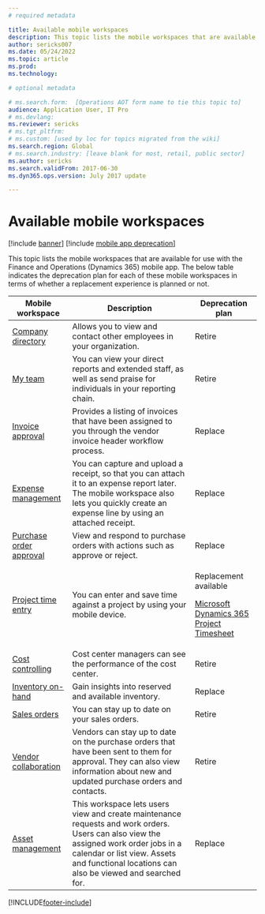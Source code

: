 ```yaml
---
# required metadata

title: Available mobile workspaces
description: This topic lists the mobile workspaces that are available for use.
author: sericks007
ms.date: 05/24/2022
ms.topic: article
ms.prod: 
ms.technology: 

# optional metadata

# ms.search.form:  [Operations AOT form name to tie this topic to]
audience: Application User, IT Pro
# ms.devlang: 
ms.reviewer: sericks
# ms.tgt_pltfrm: 
# ms.custom: [used by loc for topics migrated from the wiki]
ms.search.region: Global
# ms.search.industry: [leave blank for most, retail, public sector]
ms.author: sericks
ms.search.validFrom: 2017-06-30 
ms.dyn365.ops.version: July 2017 update 

---
```


# Available mobile workspaces

[!include [banner](../includes/banner.md)]
[!include [mobile app deprecation](../../fin-ops-core/dev-itpro/includes/mobile-app-deprecation-banner.md)]

This topic lists the mobile workspaces that are available for use with the Finance and Operations (Dynamics 365) mobile app. The below table indicates the deprecation plan for each of these mobile workspaces in terms of whether a replacement experience is planned or not.  


| Mobile workspace     | Description   | Deprecation plan   |
|----------------------|---------------|--------------|
|[Company directory](company-directory-mobile-workspace.md)| Allows you to view and contact other employees in your organization.| Retire |    
|[My team](manager-self-service-mobile-workspace.md)| You can view your direct reports and extended staff, as well as send praise for individuals in your reporting chain.| Retire |     
|[Invoice approval](invoice-approval-mobile-workspace.md)| Provides a listing of invoices that have been assigned to you through the vendor invoice header workflow process.| Replace   |
| [Expense management](/dynamics365/project-operations/prod-exp/expense-management-mobile-workspace) | You can capture and upload a receipt, so that you can attach it to an expense report later. The mobile workspace also lets you quickly create an expense line by using an attached receipt. | Replace |
| [Purchase order approval](../../../supply-chain/procurement/purchase-order-mobile-workspace.md) | View and respond to purchase orders with actions such as approve or reject. | Replace |
| [Project time entry](/dynamics365/project-operations/prod-pma/project-time-entry-mobile-workspace) | You can enter and save time against a project by using your mobile device. | <p>Replacement available</p><p>[Microsoft Dynamics 365 Project Timesheet](/dynamics365/project-operations/prod-pma/project-timesheet)</p> |
| [Cost controlling](../../../finance/cost-accounting/cost-controlling-mobile-workspace.md) | Cost center managers can see the performance of the cost center.  |  Retire |
| [Inventory on-hand](../../../supply-chain/inventory/inventory-on-hand-mobile-workspace.md) | Gain insights into reserved and available inventory. |  Replace |
| [Sales orders](../../../supply-chain/sales-marketing/sales-orders-mobile-workspace.md) | You can stay up to date on your sales orders.  |  Retire |
| [Vendor collaboration](../../../supply-chain/procurement/vendor-collaboration-mobile-workspace.md) | Vendors can stay up to date on the purchase orders that have been sent to them for approval. They can also view information about new and updated purchase orders and contacts. | Retire  |
| [Asset management](../../../supply-chain/asset-management/asset-management-mobile-workspace.md) | This workspace lets users view and create maintenance requests and work orders. Users can also view the assigned work order jobs in a calendar or list view. Assets and functional locations can also be viewed and searched for. | Replace |


[!INCLUDE[footer-include](../../../includes/footer-banner.md)]
